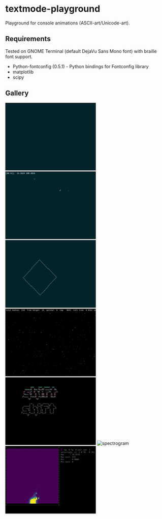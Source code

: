 # textmode-playground
Playground for console animations (ASCII-art/Unicode-art).

## Requirements
Tested on GNOME Terminal (default DejaVu Sans Mono font) with braille font support.
- Python-fontconfig (0.5.1)  - Python bindings for Fontconfig library
- matplotlib
- scipy

## Gallery

<img src="./demos/lightning.gif" alt="lightning" width="285" height="213"/> <img src="./demos/orbit.gif" alt="orbit" width="285" height="213"/> <img src="./demos/rect.gif" alt="rect" width="285" height="213"/>
<img src="./demos/boids.gif" alt="boids" width="285" height="213"/> <img src="./demos/shift.gif" alt="shift" width="285" height="213"/> <img src="./demos/spectrogram.gif" alt="spectrogram" width="285" height="213"/>
<img src="./demos/fluid.gif" alt="boids" width="285" height="213"/>

